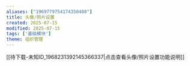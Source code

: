 ```yaml
---
aliases: ["1969779754174350480"]
title: 头像/照片设置
created: 2025-07-15
modified: 2025-07-15
tags: ['基础模块']
theme: 组织管理
---
```


[[待下载-未知ID_1968231392145366337|点击查看头像/照片设置功能说明]]